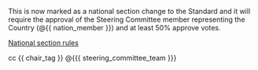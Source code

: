 <!-- ##bot-national-section-marker## "{{ nation_member }}" -->

This is now marked as a national section change to the Standard and it will require the approval of the Steering Committee member representing the Country (@{{ nation_member }}) and at least 50% approve votes.

[National section rules](https://github.com/publiccodeyml/publiccode.yml/blob/main/governance/procedure-proposing-changes-and-voting.md#country-specific-sections)

cc {{ chair_tag }} @{{{ steering_committee_team }}}

